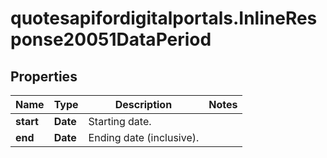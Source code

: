 # quotesapifordigitalportals.InlineResponse20051DataPeriod

## Properties

Name | Type | Description | Notes
------------ | ------------- | ------------- | -------------
**start** | **Date** | Starting date. | 
**end** | **Date** | Ending date (inclusive). | 


